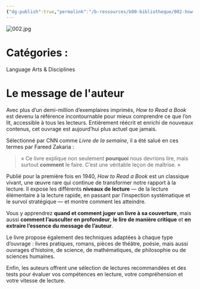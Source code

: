 ```yaml
---
{"dg-publish":true,"permalink":"/b-ressources/b00-bibliotheque/002-how-to-read-a-book-mortimer-j-adler-charles-van-doren/","title":"How to Read a Book","tags":["📓Book"],"noteIcon":""}
---
```


![002.jpg](/img/user/B_RESSOURCES/B99_MEDIA/002.jpg)
# Catégories : 
Language Arts & Disciplines

# Le message de l'auteur

Avec plus d’un demi-million d’exemplaires imprimés, _How to Read a Book_ est devenu la référence incontournable pour mieux comprendre ce que l’on lit, accessible à tous les lecteurs. Entièrement réécrit et enrichi de nouveaux contenus, cet ouvrage est aujourd’hui plus actuel que jamais.

Sélectionné par CNN comme _Livre de la semaine_, il a été salué en ces termes par Fareed Zakaria :

> « Ce livre explique non seulement **pourquoi** nous devrions lire, mais surtout **comment** le faire. C’est une véritable leçon de maîtrise. »

Publié pour la première fois en 1940, _How to Read a Book_ est un classique vivant, une œuvre rare qui continue de transformer notre rapport à la lecture. Il expose les différents **niveaux de lecture** — de la lecture élémentaire à la lecture rapide, en passant par l’inspection systématique et le survol stratégique — et montre comment les atteindre.

Vous y apprendrez **quand et comment juger un livre à sa couverture**, mais aussi **comment l’ausculter en profondeur**, **le lire de manière critique** et **en extraire l’essence du message de l’auteur**.

Le livre propose également des techniques adaptées à chaque type d’ouvrage : livres pratiques, romans, pièces de théâtre, poésie, mais aussi ouvrages d’histoire, de science, de mathématiques, de philosophie ou de sciences humaines.

Enfin, les auteurs offrent une sélection de lectures recommandées et des tests pour évaluer vos compétences en lecture, votre compréhension et votre vitesse de lecture.